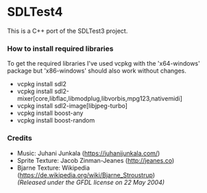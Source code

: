 # SDLTest4
This is a C++ port of the SDLTest3 project.


### How to install required libraries

To get the required libraries I've used vcpkg with the 'x64-windows' package but 'x86-windows' should also work without
changes.

* vcpkg install sdl2
* vcpkg install sdl2-mixer[core,libflac,libmodplug,libvorbis,mpg123,nativemidi]
* vcpkg install sdl2-image[libjpeg-turbo]
* vcpkg install boost-any
* vcpkg install boost-random

### Credits

* Music: Juhani Junkala (https://juhanijunkala.com/)
* Sprite Texture: Jacob Zinman-Jeanes (http://jeanes.co)
* Bjarne Texture: Wikipedia (https://de.wikipedia.org/wiki/Bjarne_Stroustrup)  
  *(Released under the GFDL license on 22 May 2004)*
